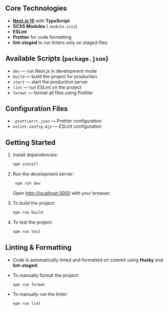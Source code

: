 ## Core Technologies

- **[Next.js 15](https://nextjs.org)** with **TypeScript**
- **SCSS Modules** (`.module.scss`)
- **ESLint**
- **Prettier** for code formatting
- **lint-staged** to run linters only on staged files

## Available Scripts (`package.json`)

- `dev` — run Next.js in development mode
- `build` — build the project for production
- `start` — start the production server
- `lint` — run ESLint on the project
- `format` — format all files using Prettier

## Configuration Files

- `.prettierrc.json` — Prettier configuration
- `eslint.config.mjs` — ESLint configuration

## Getting Started

1. Install dependencies:

   ```bash
   npm install
   ```

2. Run the development server:

   ```bash
    npm run dev
   ```

   Open [http://localhost:3000](http://localhost:3000) with your browser.

3. To build the project:

   ```bash
   npm run build
   ```

4. To test the project:

   ```bash
   npm run test
   ```

## Linting & Formatting

- Code is automatically linted and formatted on commit using **Husky** and **lint-staged**.
- To manually format the project:

  ```bash
  npm run format
  ```

- To manually run the linter:
  ```bash
  npm run lint
  ```
